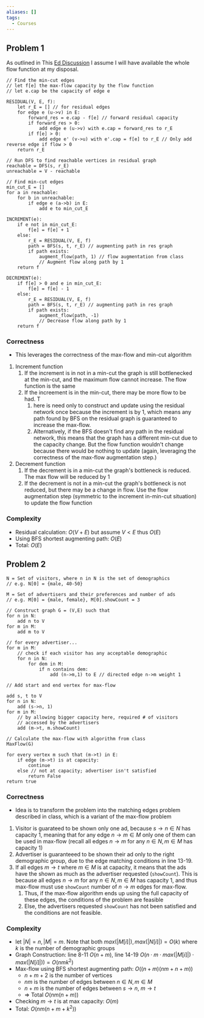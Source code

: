 ```yaml
---
aliases: []
tags:
  - Courses
---
```

## Problem 1

As outlined in This [Ed Discussion](https://edstem.org/us/courses/43107/discussion/3829678) I assume I will have available the whole flow function at my disposal.

```
// Find the min-cut edges
// let f[e] the max-flow capacity by the flow function
// let e.cap be the capacity of edge e

RESIDUAL(V, E, f):
    let r_E = [] // for residual edges
    for edge e (u->v) in E:
        forward_res = e.cap - f[e] // forward residual capacity
        if forward_res > 0:
            add edge e (u->v) with e.cap = forward_res to r_E
        if f[e] > 0:
            add edge e' (v->u) with e'.cap = f[e] to r_E // Only add reverse edge if flow > 0
    return r_E

// Run DFS to find reachable vertices in residual graph
reachable = DFS(s, r_E)
unreachable = V - reachable

// Find min-cut edges
min_cut_E = []
for a in reachable:
    for b in unreachable:
        if edge e (a->b) in E:
            add e to min_cut_E

INCREMENT(e):
    if e not in min_cut_E:
        f[e] = f[e] + 1
    else:
        r_E = RESIDUAL(V, E, f)
        path = BFS(s, t, r_E) // augmenting path in res graph
        if path exists:
            augment_flow(path, 1) // flow augmentation from class
            // Augment flow along path by 1
    return f

DECREMENT(e):
    if f[e] > 0 and e in min_cut_E:
        f[e] = f[e] - 1
    else:
        r_E = RESIDUAL(V, E, f)
        path = BFS(s, t, r_E) // augmenting path in res graph
        if path exists:
            augment_flow(path, -1) 
            // Decrease flow along path by 1
    return f
```

### Correctness
- This leverages the correctness of the max-flow and min-cut algorithm
1. Increment function
	1. If the increment is in not in a min-cut the graph is still bottlenecked at the min-cut, and the maximum flow cannot increase. The flow function is the same
	2. If the increement is in the min-cut, there may be more flow to be had. T
		1. here is need only to construct and update using the residual network once because the increment is by 1, which means any path found by BFS on the residual graph is guaranteed to increase the max-flow.
		2. Alternatively, if the BFS doesn't find any path in the residual network, this means that the graph has a different min-cut due to the capacity change. But the flow function wouldn't change because there would be nothing to update (again, leveraging the correctness of the max-flow augmentation step.)
2. Decrement function
	1. If the decrement is in a min-cut the graph's bottleneck is reduced. The max flow will be reduced by 1
	2. If the decrement is not in a min-cut the graph's bottleneck is not reduced, but there may be a change in flow. Use the flow augmentation step (symmetric to the increment in-min-cut situation) to update the flow function

### Complexity
- Residual calculation: $O(V+E)$ but assume $V<E$ thus $O(E)$
- Using BFS shortest augmenting path: $O(E)$
- Total: $O(E)$

## Problem 2

```
N = Set of visitors, where n in N is the set of demographics
// e.g. N[0] = {male, 40-50}

M = Set of advertisers and their preferences and number of ads
// e.g. M[0] = {male, female}, M[0].showCount = 3

// Construct graph G = (V,E) such that
for n in N:
	add n to V
for m in M:
	add m to V

// for every advertiser...
for m in M:
	// check if each visitor has any acceptable demographic
	for n in N:
		for dem in M:
			if n contains dem:
				add (n->m,1) to E // directed edge n->m weight 1

// Add start and end vertex for max-flow

add s, t to V
for n in N:
	add (s->n, 1)
for m in M:
	// by allowing bigger capacity here, required # of visitors
	// accessed by the advertisers
	add (m->t, m.showCount)

// Calculate the max-flow with algorithm from class
MaxFlow(G)

for every vertex m such that (m->t) in E:
	if edge (m->t) is at capacity:
		continue
	else // not at capacity; advertiser isn't satisfied
		return False
return true
```

### Correctness
- Idea is to transform the problem into the matching edges problem described in class, which is a variant of the max-flow problem
1. Visitor is guarateed to be shown only one ad, because $s\to n \in N$ has capacity $1$, meaning that for any edge $n\to m \in M$ only one of them can be used in max-flow (recall all edges $n\to m$ for any $n \in N, m \in M$ has capacity $1$)
2. Advertiser is guaranteeed to be shown their ad only to the right demographic group, due to the edge matching conditions in line 13-19.
3. If all edges $m\to t$ where $m \in M$ is at capacity, it means that the ads have the shown as much as the advertiser requested (`showCount`). This is because all edges $n\to m$ for any $n \in N, m \in M$ has capacity $1$, and thus max-flow must use `showCount` number of $n\to m$ edges for max-flow.
	1. Thus, if the max-flow algorithm ends up using the full capacity of these edges, the conditions of the problem are feasible
	2. Else, the advertisers requested `showCount` has not been satisfied and the conditions are not feasible.

### Complexity
- let $|N|=n,|M|=m$. Note that both $max(|M[i]|),max(|N[i]|)=O(k)$ where $k$ is the number of demographic groups
- Graph Construction: line 8-11 $O(n+m)$, line 14-19 $O(n\cdot m\cdot max(|M[i]|)\cdot max(|N[i]|))=O(nmk^2)$
- Max-flow using BFS shortest augmenting path: $O((n+m)(nm+n+m))$
	- $n+m+2$ is the number of vertices
	- $nm$ is the number of edges between $n\in N,m \in M$
	- $n+m$ is the number of edges between $s\to n$, $m\to t$
	- ⇒ Total $O(nm(n+m))$
- Checking $m\to t$ is at max capacity: $O(m)$
- Total: $O(nm(n+m+k^2))$
